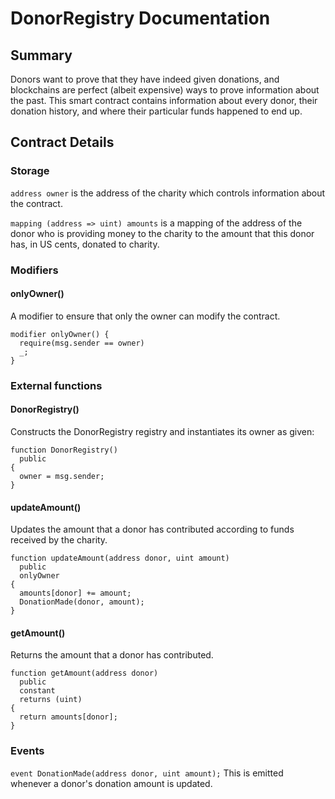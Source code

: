 # DonorRegistry Documentation

## Summary
Donors want to prove that they have indeed given donations, and blockchains are perfect (albeit expensive) ways to prove information about the past. This smart contract contains information about every donor, their donation history, and where their particular funds happened to end up.

## Contract Details

### Storage
`address owner` is the address of the charity which controls information about the contract.

`mapping (address => uint) amounts` is a mapping of the address of the donor who is providing money to the charity to the amount that this donor has, in US cents, donated to charity.

### Modifiers

#### onlyOwner()
A modifier to ensure that only the owner can modify the contract.
```
modifier onlyOwner() {
  require(msg.sender == owner)
  _;
}
```

### External functions

#### DonorRegistry()
Constructs the DonorRegistry registry and instantiates its owner as given:
```
function DonorRegistry()
  public
{
  owner = msg.sender;
}
```
#### updateAmount()
Updates the amount that a donor has contributed according to funds received by the charity.
```
function updateAmount(address donor, uint amount)
  public
  onlyOwner
{
  amounts[donor] += amount;
  DonationMade(donor, amount);
}
```

#### getAmount()
Returns the amount that a donor has contributed.
```
function getAmount(address donor)
  public
  constant
  returns (uint)
{
  return amounts[donor];
}
```

### Events
`event DonationMade(address donor, uint amount);` This is emitted whenever a donor's donation amount is updated.

